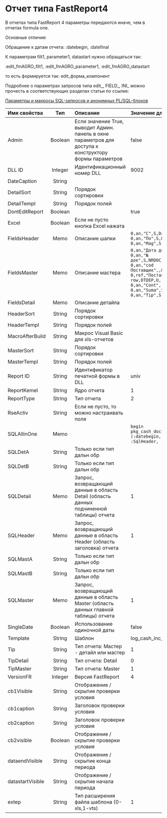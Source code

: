 # Отчет типа FastReport4

В отчетах типа FastReport 4 параметры передаются иначе, чем в отчетах formula one.

Основные отличия:

Обращение к датам отчета: :datebegin, :datefinal

К параметрам filt1, parameter1, datastart нужно обращаться так:

:edit\_fmAGRO\_filt1, :edit\_fmAGRO\_parameter1, :edit\_fmAGRO\_datastart

то есть формируется так: edit\_форма\_компонент

Подробнее о параметрах запросов типа edit\_, FIELD\_, INI\_ можно прочесть в соответствующих разделах статьи по ссылке:

[Параметры и макросы SQL-запросов и анонимных PL/SQL-блоков](https://bsoft.gitbook.io/wiki/razrabotka/obekty-oracle/parametry-i-makrosy-sql-zaprosov)

| **Имя свойства** | **Тип** | **Описание** | **Значение для примера** |
| :--- | :---: | :--- | :--- |
| Admin | Boolean | Если значение True, выводит Админ. панель в окне параметров для доступа к конструктору формы параметров | false |
| DLL ID | Integer | Идентификационный номер DLL | 9002 |
| DateCaption | String |  |  |
| DetailSort | String | Порядок сортировки |  |
| DetailTempl | String | Порядок полей |  |
| DontEditReport | Boolean |  | true |
| Excel | Boolean | Если не пусто кнопка Excel нажата |  |
| FieldsHeader | Memo | Описание шапки | `0,an,"С",S,DataStart 0,an,"По",S,DataEnd 0,an,"Mag",S,Filt1` |
| FieldsMaster | Memo | Описание мастера | `0,an,"Дата док",S,DATA,row,"" 0,an,"№ док",S,NRDOC_MAN,row,"" 0,an,"cod Поставщик",,DTDEP,,"" 0,ref,"Поставщик",S,DENUMIREA, row,DTDEP,U,"DENUMIREA" 0,an,"Cont",,DT,,"" 0,an,"Suma",S,SUMA,data,"" 0,an,"Tip",S,TIP,column,""` |
| FieldsDetail | Memo | Описание детайла |  |
| HeaderSort | String | Порядок сортировки |  |
| HeaderTempl | String | Порядок полей |  |
| MacroAfterBuild | String | Макрос Visual Basic для xls-отчетов |  |
| MasterSort | String | Порядок сортировки |  |
| MasterTempl | String | Порядок полей |  |
| Report ID | String | Идентификатор печатной формы в DLL | univ |
| ReportKemel | String | Ядро отчета | 1 |
| ReportType | String | Тип отчета | 2 |
| RseActiv | String | Если не пусто, то можно настраивать поля |  |
| SQLAllinOne | Memo |  | `begin pkg_cash_docs.log_cash_doc_ot                              (:datebegin, :datefinal, 1150,                                       :SqlHeader, :SqlMaster); end;` |
| SQLDetA | String | Только если тип дальн обр |  |
| SQLDetB | String | Только если тип дальн обр |  |
| SQLDetail | Memo | Запрос, возвращающий данные в область Detail \(область данных подчиненной таблицы\) отчета | 1 |
| SQLHeader | Memo | Запрос, возвращающий данные в область Header \(область заголовка\) отчета | 1 |
| SQLMastA | String | Только если тип дальн обр |  |
| SQLMastB | String | Только если тип дальн обр |  |
| SQLMaster | Memo | Запрос, возвращающий данные в область Master \(область данных главной таблицы\) отчета | 1 |
| SingleDate | Boolean | Использование одиночной даты | false |
| Template | String | Шаблон | log\_cash\_inc\_ot.fr3 |
| Tip | String | Тип отчета: Мастер - детайл или мастер | 1 |
| TipDetail | String | Тип отчета: Detail | 0 |
| TipMaster | String | Тип отчета: Master | 1 |
| VersionFR | Integer | Версия FastReport | 4 |
| cb1Visible | String | Отображение /скрытие проверки условия |  |
| cb1caption | String | Заголовок проверки условия |  |
| cb2caption | String | Заголовок проверки условия |  |
| cb2visible | Boolean | Отображение / скрытие проверки условия |  |
| dataendVisible | String | Отображение / скрытие конца периода |  |
| datastartVisible | String | Отображение / скрытие начала периода |  |
| extep | String | Тип расширения файла шаблона \(0-xls,1-vts\) | 1 |

